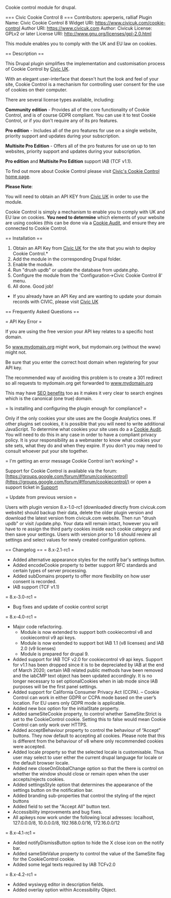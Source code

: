 Cookie control module for drupal.

=== Civic Cookie Control 8 ===
Contributors: aperperis, ralliaf
Plugin Name: Civic Cookie Control 8
Widget URI: https://www.civicuk.com/cookie-control
Author URI: https://www.civicuk.com
Author: Civicuk
License: GPLv2 or later
License URI: http://www.gnu.org/licenses/gpl-2.0.html


This module enables you to comply with the UK and EU law on cookies.

== Description ==

This Drupal plugin simplifies the implementation and customisation process of Cookie Control by [Civic UK](https://www.civicuk.com/).

With an elegant user-interface that doesn't hurt the look and feel of your site, Cookie Control is a mechanism for controlling user consent for the use of cookies on their computer.

There are several license types available, including:

**Community edition** - Provides all of the core functionality of Cookie Control, and is of course GDPR compliant. You can use it to test Cookie Control, or if you don't require any of its pro features.

**Pro edition** - Includes all of the pro features for use on a single website, priority support and updates during your subscription.

**Multisite Pro Edition** - Offers all of the pro features for use on up to ten websites, priority support and updates during your subscription.

**Pro edition** and **Multisite Pro Edition** support IAB (TCF v1.1).

To find out more about Cookie Control please visit [Civic's Cookie Control home page](https://www.civicuk.com/cookie-control).


**Please Note**:

You will need to obtain an API KEY from [Civic UK](https://www.civicuk.com/cookie-control/download) in order to use the module.

Cookie Control is simply a mechanism to enable you to comply with UK and EU law on cookies. **You need to determine** which elements of your website are using cookies (this can be done via a [Cookie Audit](https://www.civicuk.com/cookie-control/deployment#audit), and ensure they are connected to Cookie Control.


== Installation ==

1. Obtain an API Key from [Civic UK](https://www.civicuk.com/cookie-control/download) for the site that you wish to deploy Cookie Control.*
2. Add the module in the corresponding Drupal folder.
3. Enable the module.
4. Run "drush updb" or update the database from update.php.
5. Configure the module from the 'Configuration->Civic Cookie Control 8' menu.
6. All done. Good job!

* If you already have an API Key and are wanting to update your domain records with CIVIC, please visit [Civic UK](https://www.civicuk.com/cookie-control/download)

== Frequently Asked Questions ==

= API Key Error =

If you are using the free version your API key relates to a specific host domain.

So www.mydomain.org might work, but mydomain.org (without the www) might not.

Be sure that you enter the correct host domain when registering for your API key.

The recommended way of avoiding this problem is to create a 301 redirect so all requests to mydomain.org get forwarded to www.mydomain.org

This may have [SEO benefits](http://www.mattcutts.com/blog/seo-advice-url-canonicalization/) too as it makes it very clear to search engines which is the canonical (one true) domain.

= Is installing and configuring the plugin enough for compliance? =

Only if the only cookies your site uses are the Google Analytics ones.
If other plugins set cookies, it is possible that you will need to write additional JavaScript.
To determine what cookies your site uses do a a [Cookie Audit](https://www.civicuk.com/cookie-control/deployment#audit). You will need to do this in any case in order to have a compliant privacy policy.
It is your responsibility as a webmaster to know what cookies your site sets, what they do and when they expire. If you don't you may need to consult whoever put your site together.

= I'm getting an error message Cookie Control isn't working? =

Support for Cookie Control is available via the forum: [https://groups.google.com/forum/#!forum/cookiecontrol](https://groups.google.com/forum/#!forum/cookiecontrol/) or open a support ticket in [Support](https://www.civicuk.com/support)

= Update from previous version =

Users with plugin version 8.x-1.0-rc1 (downloaded directly from civicuk.com website) should backup their data,
delete the older plugin version and download the latest version from civicuk.com website. Then run "drush updb" or visit /update.php.
Your data will remain intact, however you will have to re assign the third party cookies inside each cookie category and then save your settings. Users with version prior to 1.6 should review all settings and select values for newly created configuration options.


== Changelog ==
= 8.x-2.1-rc1 =
* Added alternative appearance styles for the notify bar's settings button.
* Added encodeCookie property to better support RFC standards and certain types of server processing.
* Added subDomains property to offer more flexibility on how user consent is recorded.
* IAB support (TCF v1.1)

= 8.x-3.0-rc1 =
* Bug fixes and update of cookie control script

= 8.x-4.0-rc1 =
* Major code refactoring.
    * Module is now extended to support both cookiecontrol v8 and cookiecontrol v9 api keys.
    * Module is now extended to support bot IAB 1.1 (v8 licenses) and IAB 2.0 (v9 licenses)
    * Module is prepared for drupal 9.
* Added support for IAB TCF v2.0 for cookiecontrol v9 api keys. Support for v1.1 has been dropped since it is to be depreciated by IAB at the end of March 2020; certain IAB related public methods have been removed and the iabCMP text object has been updated accordingly. It is no longer necessary to set optionalCookies when in iab mode since IAB purposes will be the first panel settings.
* Added support for California Consumer Privacy Act (CCPA). – Cookie Control can work in either GDPR or CCPA mode based on the user’s location. For EU users only GDPR mode is applicable.
* Added new box option for the initialState property.
* Added sameSiteCookie property, to control whether SameSite:Strict is set to the CookieControl cookie. Setting this to false would mean Cookie Control can only work over HTTPS.
* Added acceptBehaviour property to control the behaviour of “Accept” buttons. They now default to accepting all cookies. Please note that this is different from the behaviour of v8 where only recommended cookies were accepted.
* Added locale property so that the selected locale is customisable. Thus user may select to user either the current drupal language for locale or the default browser locale.
* Added new closeOnGlobalChange option so that the there is control on whether the window should close or remain open when the user accepts/rejects cookies.
* Added settingsStyle option that determines the appearance of the settings button on the notification bar.
* Added branding sub-properties that control the styling of the reject buttons
* Added field to set the "Accept All" button text.
* Accessibility improvements and bug fixes.
* All apikeys now work under the following local adresses: localhost, 127.0.0.0/8, 10.0.0.0/8, 192.168.0.0/16, 172.16.0.0/12

= 8.x-4.1-rc1 =
* Added notifyDismissButton option to hide the X close icon on the notify bar.
* Added sameSiteValue property to control the value of the SameSite flag for the CookieControl cookie.
* Added some legal texts required by IAB TCFv2.0

= 8.x-4.2-rc1 =
* Added wysiwyg editor in description fields.
* Added overlay option within Accessibility Object.
